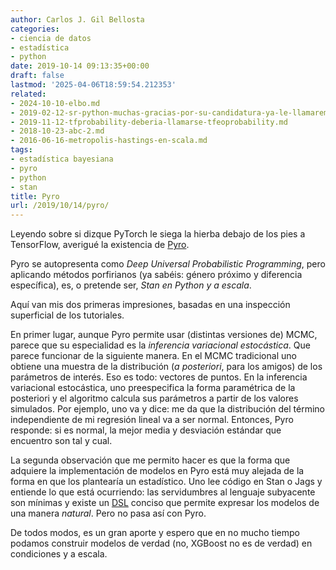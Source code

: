 ```yaml
---
author: Carlos J. Gil Bellosta
categories:
- ciencia de datos
- estadística
- python
date: 2019-10-14 09:13:35+00:00
draft: false
lastmod: '2025-04-06T18:59:54.212353'
related:
- 2024-10-10-elbo.md
- 2019-02-12-sr-python-muchas-gracias-por-su-candidatura-ya-le-llamaremos-cuando-tenga-modelos-mixtos.md
- 2019-11-12-tfprobability-deberia-llamarse-tfeoprobability.md
- 2018-10-23-abc-2.md
- 2016-06-16-metropolis-hastings-en-scala.md
tags:
- estadística bayesiana
- pyro
- python
- stan
title: Pyro
url: /2019/10/14/pyro/
---
```


Leyendo sobre si dizque PyTorch le siega la hierba debajo de los pies a TensorFlow, averigué la existencia de [Pyro](http://pyro.ai/).

Pyro se autopresenta como _Deep Universal Probabilistic Programming_, pero aplicando métodos porfirianos (ya sabéis: género próximo y diferencia específica), es, o pretende ser, _Stan en Python y a escala_.

Aquí van mis dos primeras impresiones, basadas en una inspección superficial de los tutoriales.

En primer lugar, aunque Pyro permite usar (distintas versiones de) MCMC, parece que su especialidad es la _inferencia variacional estocástica_. Que parece funcionar de la siguiente manera. En el MCMC tradicional uno obtiene una muestra de la distribución (_a posteriori_, para los amigos) de los parámetros de interés. Eso es todo: vectores de puntos. En la inferencia variacional estocástica, uno preespecifica la forma paramétrica de la posteriori y el algoritmo calcula sus parámetros a partir de los valores simulados. Por ejemplo, uno va y dice: me da que la distribución del término independiente de mi regresión lineal va a ser normal. Entonces, Pyro responde: si es normal, la mejor media y desviación estándar que encuentro son tal y cual.

La segunda observación que me permito hacer es que la forma que adquiere la implementación de modelos en Pyro está muy alejada de la forma en que los plantearía un estadístico. Uno lee código en Stan o Jags y entiende lo que está ocurriendo: las servidumbres al lenguaje subyacente son mínimas y existe un [DSL](https://en.wikipedia.org/wiki/Domain-specific_language) conciso que permite expresar los modelos de una manera _natural_. Pero no pasa así con Pyro.

De todos modos, es un gran aporte y espero que en no mucho tiempo podamos construir modelos de verdad (no, XGBoost no es de verdad) en condiciones y a escala.